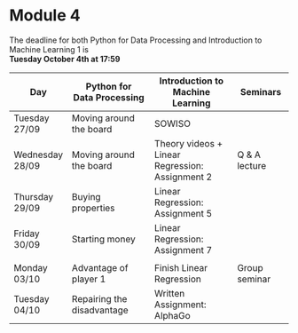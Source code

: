 
# Module 4

The deadline for both Python for Data Processing and Introduction to Machine Learning 1 is<br>**Tuesday October 4th at 17:59**

| Day                | Python for<br>Data Processing        | Introduction to<br>Machine Learning   | Seminars                                    |
|--------------------|--------------------------------------|---------------------------------------|---------------------------------------------|
| Tuesday<br>27/09   | Moving around the board              | SOWISO                                |                                             |
| Wednesday<br>28/09 | Moving around the board              | Theory videos +<br>Linear Regression:<br>Assignment 2 | Q & A lecture               |
| Thursday<br>29/09  | Buying properties                    | Linear Regression:<br>Assignment 5    |                                             |
| Friday<br>30/09    | Starting money                       | Linear Regression:<br>Assignment 7    |                                             |
|                    |                                      |                                       |                                             |
| Monday<br>03/10    | Advantage of player 1                | Finish Linear Regression              | Group seminar                               |
| Tuesday<br>04/10   | Repairing the disadvantage           | Written Assignment: AlphaGo           |                                             |


